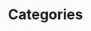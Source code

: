 ---
title: Categories
layout: categories
permalink: /categories/
entries_layout: grid
classes: wide
---